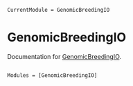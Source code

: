 ```@meta
CurrentModule = GenomicBreedingIO
```

# GenomicBreedingIO

Documentation for [GenomicBreedingIO](https://github.com/jeffersonfparil/GenomicBreedingIO.jl).

```@index
```

```@autodocs
Modules = [GenomicBreedingIO]
```
